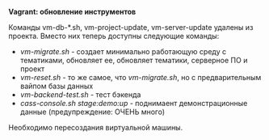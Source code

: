 **Vagrant: обновление инструментов**

Команды vm-db-*.sh, vm-project-update, vm-server-update удалены из проекта. 
Вместо них теперь доступны следующие команды:

- *vm-migrate.sh* - создает минимально работающую среду с тематиками, обновляет ее, обновляет тематики, серверное ПО и проект
- *vm-reset.sh* - то же самое, что *vm-migrate.sh*, но с предварительным вайпом базы данных
- *vm-backend-test.sh* - тест бэкенда
- *cass-console.sh stage:demo:up* - поднимаент демонстрационные данные (предупреждение: ОЧЕНЬ много)

Необходимо пересоздания виртуальной машины.